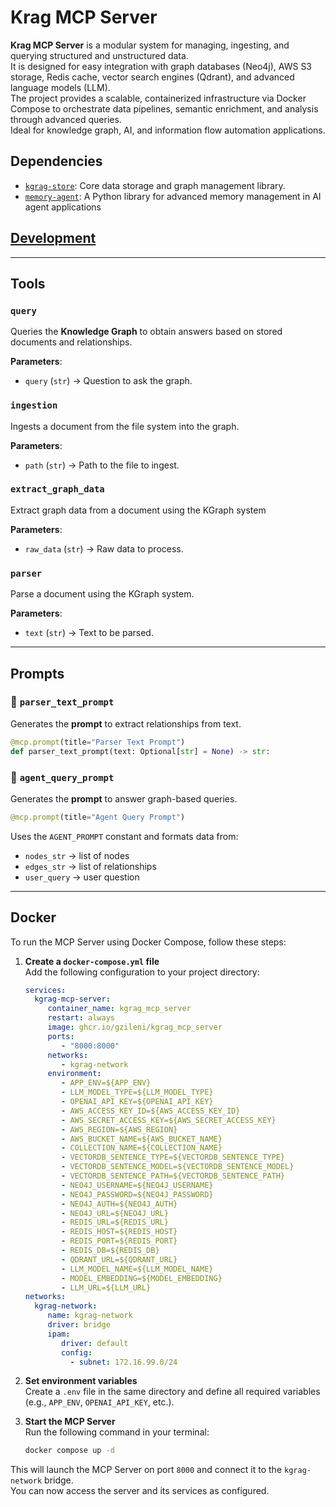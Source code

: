 # Krag MCP Server

**Krag MCP Server** is a modular system for managing, ingesting, and querying structured and unstructured data.  
It is designed for easy integration with graph databases (Neo4j), AWS S3 storage, Redis cache, vector search engines (Qdrant), and advanced language models (LLM).  
The project provides a scalable, containerized infrastructure via Docker Compose to orchestrate data pipelines, semantic enrichment, and analysis through advanced queries.  
Ideal for knowledge graph, AI, and information flow automation applications.

## Dependencies

- [`kgrag-store`](https://github.com/gzileni/kgrag-store): Core data storage and graph management library.
- [`memory-agent`](https://github.com/gzileni/memory-agent): A Python library for advanced memory management in AI agent applications

## [Development](DEV.md)

---

## **Tools**

### `query`

Queries the **Knowledge Graph** to obtain answers based on stored documents and relationships.

**Parameters**:

* `query` (`str`) → Question to ask the graph.

### `ingestion`

Ingests a document from the file system into the graph.

**Parameters**:

* `path` (`str`) → Path to the file to ingest.


###  `extract_graph_data`

Extract graph data from a document using the KGraph system

**Parameters**:

* `raw_data` (`str`) → Raw data to process.

###  `parser`

Parse a document using the KGraph system.

**Parameters**:

* `text` (`str`) → Text to be parsed.

---

## **Prompts**

### 📜 `parser_text_prompt`

Generates the **prompt** to extract relationships from text.

```python
@mcp.prompt(title="Parser Text Prompt")
def parser_text_prompt(text: Optional[str] = None) -> str:
```

### 🤖 `agent_query_prompt`

Generates the **prompt** to answer graph-based queries.

```python
@mcp.prompt(title="Agent Query Prompt")
```

Uses the `AGENT_PROMPT` constant and formats data from:

* `nodes_str` → list of nodes
* `edges_str` → list of relationships
* `user_query` → user question

---

## Docker

To run the MCP Server using Docker Compose, follow these steps:

1. **Create a `docker-compose.yml` file**  
    Add the following configuration to your project directory:

    ```yaml
    services:
      kgrag-mcp-server:
         container_name: kgrag_mcp_server
         restart: always
         image: ghcr.io/gzileni/kgrag_mcp_server
         ports:
            - "8000:8000"
         networks:
            - kgrag-network
         environment:
            - APP_ENV=${APP_ENV}
            - LLM_MODEL_TYPE=${LLM_MODEL_TYPE}
            - OPENAI_API_KEY=${OPENAI_API_KEY}
            - AWS_ACCESS_KEY_ID=${AWS_ACCESS_KEY_ID}
            - AWS_SECRET_ACCESS_KEY=${AWS_SECRET_ACCESS_KEY}
            - AWS_REGION=${AWS_REGION}
            - AWS_BUCKET_NAME=${AWS_BUCKET_NAME}
            - COLLECTION_NAME=${COLLECTION_NAME}
            - VECTORDB_SENTENCE_TYPE=${VECTORDB_SENTENCE_TYPE}
            - VECTORDB_SENTENCE_MODEL=${VECTORDB_SENTENCE_MODEL}
            - VECTORDB_SENTENCE_PATH=${VECTORDB_SENTENCE_PATH}
            - NEO4J_USERNAME=${NEO4J_USERNAME}
            - NEO4J_PASSWORD=${NEO4J_PASSWORD}
            - NEO4J_AUTH=${NEO4J_AUTH}
            - NEO4J_URL=${NEO4J_URL}
            - REDIS_URL=${REDIS_URL}
            - REDIS_HOST=${REDIS_HOST}
            - REDIS_PORT=${REDIS_PORT}
            - REDIS_DB=${REDIS_DB}
            - QDRANT_URL=${QDRANT_URL}
            - LLM_MODEL_NAME=${LLM_MODEL_NAME}
            - MODEL_EMBEDDING=${MODEL_EMBEDDING}
            - LLM_URL=${LLM_URL}
    networks:
      kgrag-network:
         name: kgrag-network
         driver: bridge
         ipam:
            driver: default
            config:
              - subnet: 172.16.99.0/24
    ```

2. **Set environment variables**  
    Create a `.env` file in the same directory and define all required variables (e.g., `APP_ENV`, `OPENAI_API_KEY`, etc.).

3. **Start the MCP Server**  
    Run the following command in your terminal:

    ```bash
    docker compose up -d
    ```

This will launch the MCP Server on port `8000` and connect it to the `kgrag-network` bridge.  
You can now access the server and its services as configured.


